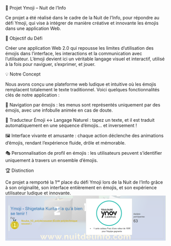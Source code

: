 🎉 Projet Ymoji – Nuit de l’Info

Ce projet a été réalisé dans le cadre de la Nuit de l’Info, pour répondre au défi Ymoji, qui vise à intégrer de manière créative et innovante les émojis dans une application Web.

🌟 Objectif du Défi

Créer une application Web 2.0 qui repousse les limites d’utilisation des émojis dans l’interface, les interactions et la communication avec l’utilisateur.
L’émoji devient ici un véritable langage visuel et interactif, utilisé à la fois pour naviguer, s’exprimer, et jouer.

💡 Notre Concept

Nous avons conçu une plateforme web ludique et intuitive où les émojis remplacent totalement le texte traditionnel.
Voici quelques fonctionnalités clés de notre application :

🧭 Navigation par émojis : les menus sont représentés uniquement par des émojis, avec une infobulle animée en cas de doute.

🔄 Traducteur Émoji ↔ Langage Naturel : tapez un texte, et il est traduit automatiquement en une séquence d’émojis… et inversement !

🖼️ Interface vivante et amusante : chaque action déclenche des animations d’émojis, rendant l’expérience fluide, drôle et mémorable.

🎭 Personnalisation de profil en émojis : les utilisateurs peuvent s’identifier uniquement à travers un ensemble d’émojis.

🏆 Distinction

Ce projet a remporté la 1ʳᵉ place du défi Ymoji lors de la Nuit de l’Info grâce à son originalité, son interface entièrement en émojis, et son expérience utilisateur ludique et innovante.
![first](first.png)
